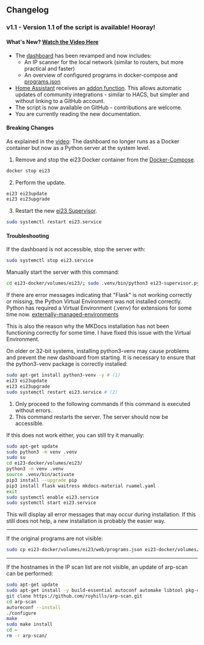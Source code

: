 ## Changelog

### v1.1 - Version 1.1 of the script is available! Hooray!

#### What's New? [Watch the Video Here](https://youtu.be/Ar_j29EbX98)

- The [dashboard](/start/ei23-dashboard/) has been revamped and now includes:
  - An IP scanner for the local network (similar to routers, but more practical and faster)
  - An overview of configured programs in docker-compose and [programs.json](/start/ei23-dashboard/)
- [Home Assistant](/software/homeassistant/) receives an [addon function](https://github.com/ei23com/diy-smart-home/blob/main/ei23-docker/custom_ha_addons-example.sh). This allows automatic updates of community integrations - similar to HACS, but simpler and without linking to a GitHub account.
- The script is now available on GitHub - contributions are welcome.
- You are currently reading the new documentation.

#### Breaking Changes

As explained in the [video](https://youtu.be/Ar_j29EbX98):
The dashboard no longer runs as a Docker container but now as a Python server at the system level.

1. Remove and stop the ei23 Docker container from the [Docker-Compose](/start/docker-compose/).
```bash
docker stop ei23
```

2. Perform the update.
```bash
ei23 ei23update
ei23 ei23upgrade
```

3. Restart the new [ei23 Supervisor](/start/ei23-dashboard/).
```bash
sudo systemctl restart ei23.service
```

#### Troubleshooting
If the dashboard is not accessible, stop the server with:
```bash
sudo systemctl stop ei23.service
```

Manually start the server with this command:
```bash
cd ei23-docker/volumes/ei23/; sudo .venv/bin/python3 ei23-supervisor.py
```
If there are error messages indicating that "Flask" is not working correctly or missing, the Python Virtual Environment was not installed correctly.
Python has required a Virtual Environment (.venv) for extensions for some time now.
[externally-managed-environments](https://packaging.python.org/en/latest/specifications/externally-managed-environments/)

This is also the reason why the MKDocs installation has not been functioning correctly for some time. I have fixed this issue with the Virtual Environment.

On older or 32-bit systems, installing python3-venv may cause problems and prevent the new dashboard from starting.
It is necessary to ensure that the python3-venv package is correctly installed:
```bash
sudo apt-get install python3-venv -y # (1)
ei23 ei23update 
ei23 ei23upgrade
sudo systemctl restart ei23.service # (2)
```

1.   Only proceed to the following commands if this command is executed without errors.
2.   This command restarts the server. The server should now be accessible.


 If this does not work either, you can still try it manually:

```bash
sudo apt-get update
sudo python3 -m venv .venv
sudo su
cd ei23-docker/volumes/ei23/
python3 -m venv .venv
source .venv/bin/activate
pip3 install --upgrade pip
pip3 install flask waitress mkdocs-material ruamel.yaml
exit
sudo systemctl enable ei23.service
sudo systemctl start ei23.service
```

This will display all error messages that may occur during installation. If this still does not help, a new installation is probably the easier way.

--- 

If the original programs are not visible:
```bash
sudo cp ei23-docker/volumes/ei23/web/programs.json ei23-docker/volumes/ei23/web/static/programs.json
```
---
If the hostnames in the IP scan list are not visible, an update of arp-scan can be performed:
```bash
sudo apt-get update
sudo apt-get install -y build-essential autoconf automake libtool pkg-config libpcap-dev
git clone https://github.com/royhills/arp-scan.git
cd arp-scan
autoreconf --install
./configure
make
sudo make install
cd ~
rm -r arp-scan/
```